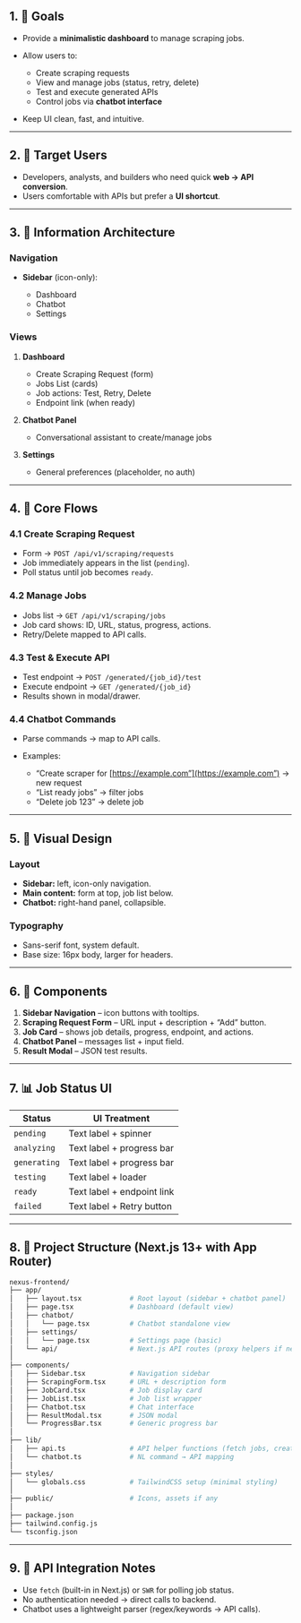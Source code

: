 ## 1. 🎯 Goals

* Provide a **minimalistic dashboard** to manage scraping jobs.
* Allow users to:

  * Create scraping requests
  * View and manage jobs (status, retry, delete)
  * Test and execute generated APIs
  * Control jobs via **chatbot interface**
* Keep UI clean, fast, and intuitive.

---

## 2. 👤 Target Users

* Developers, analysts, and builders who need quick **web → API conversion**.
* Users comfortable with APIs but prefer a **UI shortcut**.

---

## 3. 📐 Information Architecture

### Navigation

* **Sidebar** (icon-only):

  * Dashboard
  * Chatbot
  * Settings

### Views

1. **Dashboard**

   * Create Scraping Request (form)
   * Jobs List (cards)
   * Job actions: Test, Retry, Delete
   * Endpoint link (when ready)

2. **Chatbot Panel**

   * Conversational assistant to create/manage jobs

3. **Settings**

   * General preferences (placeholder, no auth)

---

## 4. 🧩 Core Flows

### 4.1 Create Scraping Request

* Form → `POST /api/v1/scraping/requests`
* Job immediately appears in the list (`pending`).
* Poll status until job becomes `ready`.

### 4.2 Manage Jobs

* Jobs list → `GET /api/v1/scraping/jobs`
* Job card shows: ID, URL, status, progress, actions.
* Retry/Delete mapped to API calls.

### 4.3 Test & Execute API

* Test endpoint → `POST /generated/{job_id}/test`
* Execute endpoint → `GET /generated/{job_id}`
* Results shown in modal/drawer.

### 4.4 Chatbot Commands

* Parse commands → map to API calls.
* Examples:

  * “Create scraper for [https://example.com”](https://example.com”) → new request
  * “List ready jobs” → filter jobs
  * “Delete job 123” → delete job

---

## 5. 🎨 Visual Design

### Layout

* **Sidebar:** left, icon-only navigation.
* **Main content:** form at top, job list below.
* **Chatbot:** right-hand panel, collapsible.

### Typography

* Sans-serif font, system default.
* Base size: 16px body, larger for headers.

---

## 6. 🧱 Components

1. **Sidebar Navigation** – icon buttons with tooltips.
2. **Scraping Request Form** – URL input + description + “Add” button.
3. **Job Card** – shows job details, progress, endpoint, and actions.
4. **Chatbot Panel** – messages list + input field.
5. **Result Modal** – JSON test results.

---

## 7. 📊 Job Status UI

| Status       | UI Treatment               |
| ------------ | -------------------------- |
| `pending`    | Text label + spinner       |
| `analyzing`  | Text label + progress bar  |
| `generating` | Text label + progress bar  |
| `testing`    | Text label + loader        |
| `ready`      | Text label + endpoint link |
| `failed`     | Text label + Retry button  |

---

## 8. 📁 Project Structure (Next.js 13+ with App Router)

```bash
nexus-frontend/
├── app/
│   ├── layout.tsx            # Root layout (sidebar + chatbot panel)
│   ├── page.tsx              # Dashboard (default view)
│   ├── chatbot/
│   │   └── page.tsx          # Chatbot standalone view
│   ├── settings/
│   │   └── page.tsx          # Settings page (basic)
│   └── api/                  # Next.js API routes (proxy helpers if needed)
│
├── components/
│   ├── Sidebar.tsx           # Navigation sidebar
│   ├── ScrapingForm.tsx      # URL + description form
│   ├── JobCard.tsx           # Job display card
│   ├── JobList.tsx           # Job list wrapper
│   ├── Chatbot.tsx           # Chat interface
│   ├── ResultModal.tsx       # JSON modal
│   └── ProgressBar.tsx       # Generic progress bar
│
├── lib/
│   ├── api.ts                # API helper functions (fetch jobs, create request, etc.)
│   └── chatbot.ts            # NL command → API mapping
│
├── styles/
│   └── globals.css           # TailwindCSS setup (minimal styling)
│
├── public/                   # Icons, assets if any
│
├── package.json
├── tailwind.config.js
└── tsconfig.json
```

---

## 9. 🔌 API Integration Notes

* Use `fetch` (built-in in Next.js) or `SWR` for polling job status.
* No authentication needed → direct calls to backend.
* Chatbot uses a lightweight parser (regex/keywords → API calls).